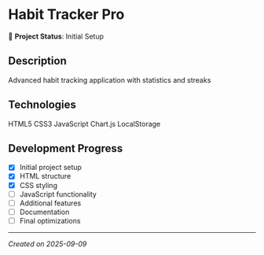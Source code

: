 # Habit Tracker Pro

🚀 **Project Status**: Initial Setup

## Description
Advanced habit tracking application with statistics and streaks

## Technologies
HTML5 CSS3 JavaScript Chart.js LocalStorage

## Development Progress
- [x] Initial project setup
- [x] HTML structure
- [x] CSS styling
- [ ] JavaScript functionality
- [ ] Additional features
- [ ] Documentation
- [ ] Final optimizations

---
*Created on 2025-09-09*
